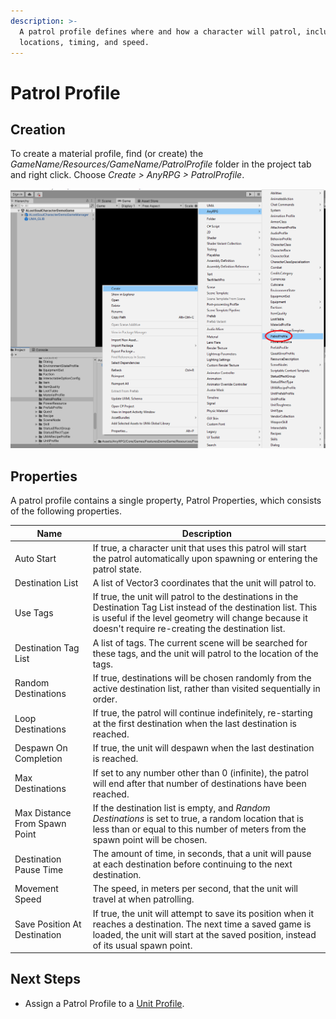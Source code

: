 ```yaml
---
description: >-
  A patrol profile defines where and how a character will patrol, including
  locations, timing, and speed.
---
```


# Patrol Profile

## Creation

To create a material profile, find (or create) the _GameName/Resources/GameName/PatrolProfile_ folder in the project tab and right click.  Choose _Create > AnyRPG > PatrolProfile_.

![](<../.gitbook/assets/image (2) (1) (1) (1).png>)



## Properties

A patrol profile contains a single property, Patrol Properties, which consists of the following properties.

| Name                          | Description                                                                                                                                                                                                                   |
| ----------------------------- | ----------------------------------------------------------------------------------------------------------------------------------------------------------------------------------------------------------------------------- |
| Auto Start                    | If true, a character unit that uses this patrol will start the patrol automatically upon spawning or entering the patrol state.                                                                                               |
| Destination List              | A list of Vector3 coordinates that the unit will patrol to.                                                                                                                                                                   |
| Use Tags                      | If true, the unit will patrol to the destinations in the Destination Tag List instead of the destination list.  This is useful if the level geometry will change because it doesn't require re-creating the destination list. |
| Destination Tag List          | A list of tags.  The current scene will be searched for these tags, and the unit will patrol to the location of the tags.                                                                                                     |
| Random Destinations           | If true, destinations will be chosen randomly from the active destination list, rather than visited sequentially in order.                                                                                                    |
| Loop Destinations             | If true, the patrol will continue indefinitely, re-starting at the first destination when the last destination is reached.                                                                                                    |
| Despawn On Completion         | If true, the unit will despawn when the last destination is reached.                                                                                                                                                          |
| Max Destinations              | If set to any number other than 0 (infinite), the patrol will end after that number of destinations have been reached.                                                                                                        |
| Max Distance From Spawn Point | If the destination list is empty, and _Random Destinations_ is set to true, a random location that is less than or equal to this number of meters from the spawn point will be chosen.                                        |
| Destination Pause Time        | The amount of time, in seconds, that a unit will pause at each destination before continuing to the next destination.                                                                                                         |
| Movement Speed                | The speed, in meters per second, that the unit will travel at when patrolling.                                                                                                                                                |
| Save Position At Destination  | If true, the unit will attempt to save its position when it reaches a destination.  The next time a saved game is loaded, the unit will start at the saved position, instead of its usual spawn point.                        |

## Next Steps

* Assign a Patrol Profile to a [Unit Profile](unit-profile.md).
